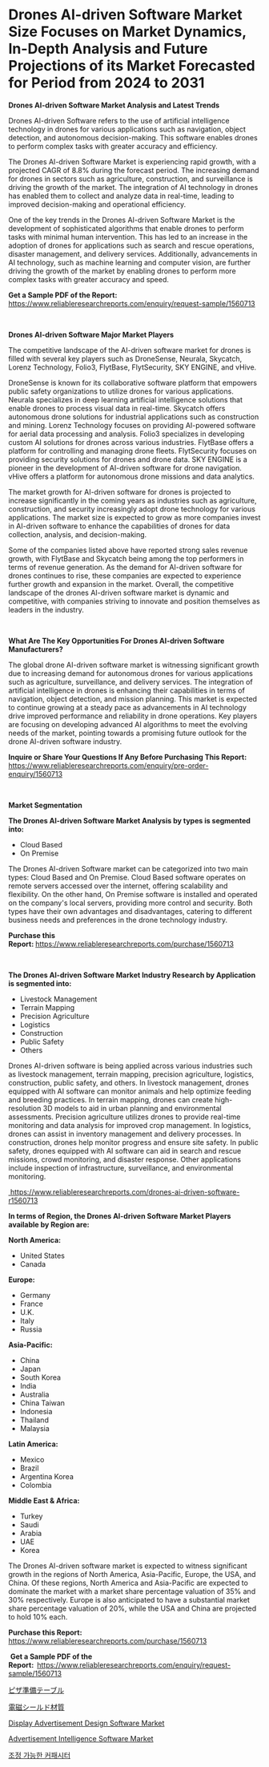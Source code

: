<p><h1>Drones AI-driven Software Market Size Focuses on Market Dynamics, In-Depth Analysis and Future Projections of its Market Forecasted for Period from 2024 to 2031</h1></p><p><strong>Drones AI-driven Software Market Analysis and Latest Trends</strong></p>
<p><p>Drones AI-driven Software refers to the use of artificial intelligence technology in drones for various applications such as navigation, object detection, and autonomous decision-making. This software enables drones to perform complex tasks with greater accuracy and efficiency.</p><p>The Drones AI-driven Software Market is experiencing rapid growth, with a projected CAGR of 8.8% during the forecast period. The increasing demand for drones in sectors such as agriculture, construction, and surveillance is driving the growth of the market. The integration of AI technology in drones has enabled them to collect and analyze data in real-time, leading to improved decision-making and operational efficiency.</p><p>One of the key trends in the Drones AI-driven Software Market is the development of sophisticated algorithms that enable drones to perform tasks with minimal human intervention. This has led to an increase in the adoption of drones for applications such as search and rescue operations, disaster management, and delivery services. Additionally, advancements in AI technology, such as machine learning and computer vision, are further driving the growth of the market by enabling drones to perform more complex tasks with greater accuracy and speed.</p></p>
<p><strong>Get a Sample PDF of the Report:&nbsp;</strong> <a href="https://www.reliableresearchreports.com/enquiry/request-sample/1560713">https://www.reliableresearchreports.com/enquiry/request-sample/1560713</a></p>
<p>&nbsp;</p>
<p><strong>Drones AI-driven Software Major Market Players</strong></p>
<p><p>The competitive landscape of the AI-driven software market for drones is filled with several key players such as DroneSense, Neurala, Skycatch, Lorenz Technology, Folio3, FlytBase, FlytSecurity, SKY ENGINE, and vHive. </p><p>DroneSense is known for its collaborative software platform that empowers public safety organizations to utilize drones for various applications. Neurala specializes in deep learning artificial intelligence solutions that enable drones to process visual data in real-time. Skycatch offers autonomous drone solutions for industrial applications such as construction and mining. Lorenz Technology focuses on providing AI-powered software for aerial data processing and analysis. Folio3 specializes in developing custom AI solutions for drones across various industries. FlytBase offers a platform for controlling and managing drone fleets. FlytSecurity focuses on providing security solutions for drones and drone data. SKY ENGINE is a pioneer in the development of AI-driven software for drone navigation. vHive offers a platform for autonomous drone missions and data analytics. </p><p>The market growth for AI-driven software for drones is projected to increase significantly in the coming years as industries such as agriculture, construction, and security increasingly adopt drone technology for various applications. The market size is expected to grow as more companies invest in AI-driven software to enhance the capabilities of drones for data collection, analysis, and decision-making. </p><p>Some of the companies listed above have reported strong sales revenue growth, with FlytBase and Skycatch being among the top performers in terms of revenue generation. As the demand for AI-driven software for drones continues to rise, these companies are expected to experience further growth and expansion in the market. Overall, the competitive landscape of the drones AI-driven software market is dynamic and competitive, with companies striving to innovate and position themselves as leaders in the industry.</p></p>
<p>&nbsp;</p>
<p><strong>What Are The Key Opportunities For Drones AI-driven Software Manufacturers?</strong></p>
<p><p>The global drone AI-driven software market is witnessing significant growth due to increasing demand for autonomous drones for various applications such as agriculture, surveillance, and delivery services. The integration of artificial intelligence in drones is enhancing their capabilities in terms of navigation, object detection, and mission planning. This market is expected to continue growing at a steady pace as advancements in AI technology drive improved performance and reliability in drone operations. Key players are focusing on developing advanced AI algorithms to meet the evolving needs of the market, pointing towards a promising future outlook for the drone AI-driven software industry.</p></p>
<p><strong>Inquire or Share Your Questions If Any Before Purchasing This Report:</strong> <a href="https://www.reliableresearchreports.com/enquiry/pre-order-enquiry/1560713">https://www.reliableresearchreports.com/enquiry/pre-order-enquiry/1560713</a></p>
<p>&nbsp;</p>
<p><strong>Market Segmentation</strong></p>
<p><strong>The Drones AI-driven Software Market Analysis by types is segmented into:</strong></p>
<p><ul><li>Cloud Based</li><li>On Premise</li></ul></p>
<p><p>The Drones AI-driven Software market can be categorized into two main types: Cloud Based and On Premise. Cloud Based software operates on remote servers accessed over the internet, offering scalability and flexibility. On the other hand, On Premise software is installed and operated on the company's local servers, providing more control and security. Both types have their own advantages and disadvantages, catering to different business needs and preferences in the drone technology industry.</p></p>
<p><strong>Purchase this Report:&nbsp;</strong><a href="https://www.reliableresearchreports.com/purchase/1560713">https://www.reliableresearchreports.com/purchase/1560713</a></p>
<p>&nbsp;</p>
<p><strong>The Drones AI-driven Software Market Industry Research by Application is segmented into:</strong></p>
<p><ul><li>Livestock Management</li><li>Terrain Mapping</li><li>Precision Agriculture</li><li>Logistics</li><li>Construction</li><li>Public Safety</li><li>Others</li></ul></p>
<p><p>Drones AI-driven software is being applied across various industries such as livestock management, terrain mapping, precision agriculture, logistics, construction, public safety, and others. In livestock management, drones equipped with AI software can monitor animals and help optimize feeding and breeding practices. In terrain mapping, drones can create high-resolution 3D models to aid in urban planning and environmental assessments. Precision agriculture utilizes drones to provide real-time monitoring and data analysis for improved crop management. In logistics, drones can assist in inventory management and delivery processes. In construction, drones help monitor progress and ensure site safety. In public safety, drones equipped with AI software can aid in search and rescue missions, crowd monitoring, and disaster response. Other applications include inspection of infrastructure, surveillance, and environmental monitoring.</p></p>
<p><a href="https://www.reliableresearchreports.com/drones-ai-driven-software-r1560713">&nbsp;https://www.reliableresearchreports.com/drones-ai-driven-software-r1560713</a></p>
<p><strong>In terms of Region, the Drones AI-driven Software Market Players available by Region are:</strong></p>
<p>
    <p> <strong> North America: </strong>
        <ul>
            <li>United States</li>
            <li>Canada</li>
        </ul>
        </p> 
    <p> <strong> Europe: </strong>
        <ul>
            <li>Germany</li>
            <li>France</li>
            <li>U.K.</li>
            <li>Italy</li>
            <li>Russia</li>
        </ul>
        </p> 
    <p> <strong> Asia-Pacific: </strong>
        <ul>
            <li>China</li>
            <li>Japan</li>
            <li>South Korea</li>
            <li>India</li>
            <li>Australia</li>
            <li>China Taiwan</li>
            <li>Indonesia</li>
            <li>Thailand</li>
            <li>Malaysia</li>
        </ul>
        </p> 
    <p> <strong> Latin America: </strong>
        <ul>
            <li>Mexico</li>
            <li>Brazil</li>
            <li>Argentina Korea</li>
            <li>Colombia</li>
        </ul>
        </p> 
    <p> <strong> Middle East & Africa: </strong>
        <ul>
            <li>Turkey</li>
            <li>Saudi</li>
            <li>Arabia</li>
            <li>UAE</li>
            <li>Korea</li>
        </ul>
    </p>
    </p>
<p><p>The Drones AI-driven software market is expected to witness significant growth in the regions of North America, Asia-Pacific, Europe, the USA, and China. Of these regions, North America and Asia-Pacific are expected to dominate the market with a market share percentage valuation of 35% and 30% respectively. Europe is also anticipated to have a substantial market share percentage valuation of 20%, while the USA and China are projected to hold 10% each.</p></p>
<p><strong>Purchase this Report: </strong><a href="https://www.reliableresearchreports.com/purchase/1560713">https://www.reliableresearchreports.com/purchase/1560713</a></p>
<p>&nbsp;<strong>Get a Sample PDF of the Report:&nbsp;&nbsp;</strong><a href="https://www.reliableresearchreports.com/enquiry/request-sample/1560713">https://www.reliableresearchreports.com/enquiry/request-sample/1560713</a></p>
<p><strong></strong></p>
<p><p><a href="https://github.com/zoetazuur/Market-Research-Report-List-1/blob/main/380257661705.md">ピザ準備テーブル</a></p><p><a href="https://github.com/dadanedu33/Market-Research-Report-List-1/blob/main/104733561704.md">電磁シールド材質</a></p><p><a href="https://github.com/biheemgalvinlouises6hokrh3h/Market-Research-Report-List-2/blob/main/display-advertisement-design-software-market.md">Display Advertisement Design Software Market</a></p><p><a href="https://github.com/IzaiahBartell/Market-Research-Report-List-1/blob/main/advertisement-intelligence-software-market.md">Advertisement Intelligence Software Market</a></p><p><a href="https://medium.com/@lucianmaluan2022/2024%EB%85%84%EB%B6%80%ED%84%B0-2031%EB%85%84%EA%B9%8C%EC%A7%80%EC%9D%98-%EA%B8%B0%EA%B0%84%EC%97%90-%EB%8C%80%ED%95%9C-%EA%B0%80%EB%B3%80-%EC%BB%A4%ED%8C%A8%EC%8B%9C%ED%84%B0-%EC%8B%9C%EC%9E%A5-%EB%B6%84%EC%84%9D-%EB%B0%8F-%ED%81%AC%EA%B8%B0-%EC%98%88%EC%B8%A1-4a0cf420aee6">조정 가능한 커패시터</a></p></p>